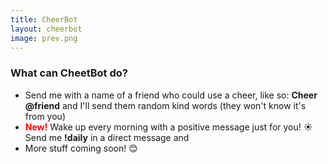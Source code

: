 ```yaml
---
title: CheerBot
layout: cheerbot
image: prev.png
---
```


### What can CheetBot do?

* Send me with a name of a friend who could use a cheer, like so: **Cheer @friend** and I'll send them random kind words (they won't know it's from you)
* <span style="color:red;font-weight:bold;">New!</span> Wake up every morning with a positive message just for you! ☀️ Send me **!daily** in a direct message and
* More stuff coming soon! 😊
